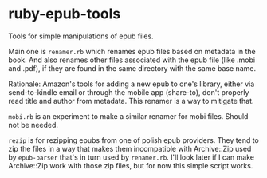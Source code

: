 # ruby-epub-tools
Tools for simple manipulations of epub files.

Main one is `renamer.rb` which renames epub files based on metadata in the book. And also renames other files associated with the epub file (like .mobi and .pdf), if they are found in the same directory with the same base name.

Rationale: Amazon's tools for adding a new epub to one's library, either via send-to-kindle email or through the mobile app (share-to), don't properly read title and author from metadata. This renamer is a way to mitigate that.

`mobi.rb` is an experiment to make a similar renamer for mobi files. Should not be needed.

`rezip` is for rezipping epubs from one of polish epub providers. They tend to zip the files in a way that makes them incompatible with Archive::Zip used by `epub-parser` that's in turn used by `renamer.rb`. I'll look later if I can make Archive::Zip work with those zip files, but for now this simple script works.
